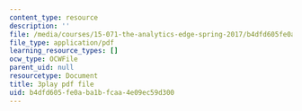 ```yaml
---
content_type: resource
description: ''
file: /media/courses/15-071-the-analytics-edge-spring-2017/b4dfd605fe0aba1bfcaa4e09ec59d300_UA3QA3KE4sw.pdf
file_type: application/pdf
learning_resource_types: []
ocw_type: OCWFile
parent_uid: null
resourcetype: Document
title: 3play pdf file
uid: b4dfd605-fe0a-ba1b-fcaa-4e09ec59d300
---
```


